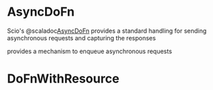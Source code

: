 # AsyncDoFn

Scio's @scaladoc[AsyncDoFn](com.spotify.scio.transforms.BaseAsyncDoFn) provides a standard handling for sending asynchronous requests and capturing the responses

provides a mechanism to enqueue asynchronous requests 

# DoFnWithResource